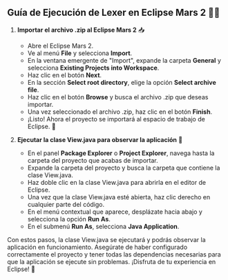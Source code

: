 ## Guía de Ejecución de Lexer en Eclipse Mars 2 👩‍💻

1. **Importar el archivo .zip al Eclipse Mars 2** 📥

   - Abre el Eclipse Mars 2.
   - Ve al menú **File** y selecciona **Import**.
   - En la ventana emergente de "Import", expande la carpeta **General** y selecciona **Existing Projects into Workspace**.
   - Haz clic en el botón **Next**.
   - En la sección **Select root directory**, elige la opción **Select archive file**.
   - Haz clic en el botón **Browse** y busca el archivo .zip que deseas importar.
   - Una vez seleccionado el archivo .zip, haz clic en el botón **Finish**.
   - ¡Listo! Ahora el proyecto se importará al espacio de trabajo de Eclipse. 🎉

2. **Ejecutar la clase View.java para observar la aplicación** 🚀

   - En el panel **Package Explorer** o **Project Explorer**, navega hasta la carpeta del proyecto que acabas de importar.
   - Expande la carpeta del proyecto y busca la carpeta que contiene la clase View.java.
   - Haz doble clic en la clase View.java para abrirla en el editor de Eclipse.
   - Una vez que la clase View.java esté abierta, haz clic derecho en cualquier parte del código.
   - En el menú contextual que aparece, desplázate hacia abajo y selecciona la opción **Run As**.
   - En el submenú **Run As**, selecciona **Java Application**.

Con estos pasos, la clase View.java se ejecutará y podrás observar la aplicación en funcionamiento. Asegúrate de haber configurado correctamente el proyecto y tener todas las dependencias necesarias para que la aplicación se ejecute sin problemas. ¡Disfruta de tu experiencia en Eclipse! 🎉
